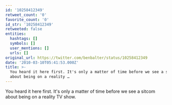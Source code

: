 ```yaml
---
id: '10258412349'
retweet_count: '0'
favorite_count: '0'
id_str: '10258412349'
retweeted: false
entities:
  hashtags: []
  symbols: []
  user_mentions: []
  urls: []
original_url: https://twitter.com/benbalter/status/10258412349
date: '2010-03-10T05:41:53.000Z'
title: >-
  You heard it here first. It's only a matter of time before we see a sitcom
  about being on a reality …
---
```


You heard it here first. It's only a matter of time before we see a sitcom about being on a reality TV show.